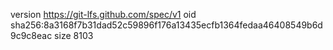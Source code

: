 version https://git-lfs.github.com/spec/v1
oid sha256:8a3168f7b31dad52c59896f176a13435ecfb1364fedaa46408549b6d9c9c8eac
size 8103
